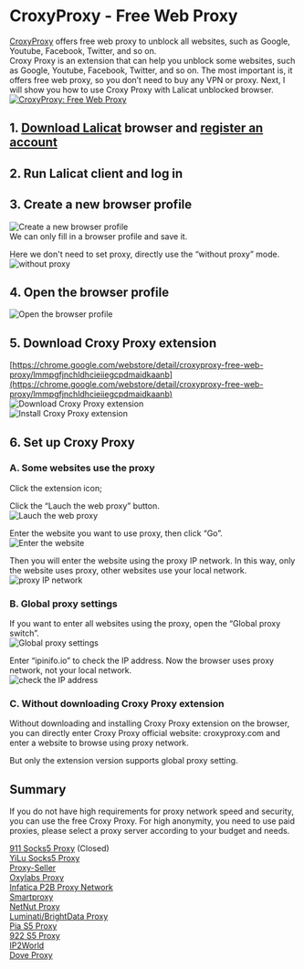 # CroxyProxy - Free Web Proxy
[CroxyProxy](https://www.youtube.com/watch?v=hOOQt8ZBnCc) offers free web proxy to unblock all websites, such as Google, Youtube, Facebook, Twitter, and so on.  
Croxy Proxy is an extension that can help you unblock some websites, such as Google, Youtube, Facebook, Twitter, and so on. The most important is, it offers free web proxy, so you don’t need to buy any VPN or proxy. Next, I will show you how to use Croxy Proxy with Lalicat unblocked browser.  
[![CroxyProxy: Free Web Proxy](https://res.cloudinary.com/marcomontalbano/image/upload/v1687944406/video_to_markdown/images/youtube--hOOQt8ZBnCc-c05b58ac6eb4c4700831b2b3070cd403.jpg)](https://youtu.be/hOOQt8ZBnCc "CroxyProxy: Free Web Proxy")  


## 1. [Download Lalicat](https://www.lalicat.com/download) browser and [register an account](https://v.lalicat.com/index.html#/register)  
## 2. Run Lalicat client and log in  
## 3. Create a new browser profile  
![Create a new browser profile](https://help.lalicat.com/lalicat/wp-content/uploads/2023/06/%E5%9B%BE%E7%89%871-1.png)  
We can only fill in a browser profile and save it.  

Here we don't need to set proxy, directly use the “without proxy” mode.    
![without proxy](https://help.lalicat.com/lalicat/wp-content/uploads/2023/06/%E5%9B%BE%E7%89%872-1.png)  

## 4. Open the browser profile
![Open the browser profile](https://help.lalicat.com/lalicat/wp-content/uploads/2023/06/%E5%9B%BE%E7%89%873-1.png)  

## 5. Download Croxy Proxy extension  
[https://chrome.google.com/webstore/detail/croxyproxy-free-web-proxy/lmmpgfjnchldhcieiiegcpdmaidkaanb](https://chrome.google.com/webstore/detail/croxyproxy-free-web-proxy/lmmpgfjnchldhcieiiegcpdmaidkaanb)  
![Download Croxy Proxy extension](https://help.lalicat.com/lalicat/wp-content/uploads/2023/06/%E5%9B%BE%E7%89%874-1-1024x370.png)  
![Install Croxy Proxy extension](https://help.lalicat.com/lalicat/wp-content/uploads/2023/06/%E5%9B%BE%E7%89%875.png)  


## 6. Set up Croxy Proxy  
### A. Some websites use the proxy  
Click the extension icon;  

Click the “Lauch the web proxy” button.  
![Lauch the web proxy](https://help.lalicat.com/lalicat/wp-content/uploads/2023/06/%E5%9B%BE%E7%89%876.png)  

Enter the website you want to use proxy, then click “Go”.  
![Enter the website](https://help.lalicat.com/lalicat/wp-content/uploads/2023/06/%E5%9B%BE%E7%89%877.png)  

Then you will enter the website using the proxy IP network. In this way, only the website uses proxy, other websites use your local network.  
![proxy IP network](https://help.lalicat.com/lalicat/wp-content/uploads/2023/06/%E5%9B%BE%E7%89%878.png)  

### B. Global proxy settings
If you want to enter all websites using the proxy, open the “Global proxy switch”.  
![Global proxy settings](https://help.lalicat.com/lalicat/wp-content/uploads/2023/06/%E5%9B%BE%E7%89%879.png)  

Enter “ipinifo.io” to check the IP address. Now the browser uses proxy network, not your local network.  
![check the IP address](https://help.lalicat.com/lalicat/wp-content/uploads/2023/06/%E5%9B%BE%E7%89%8710.png)  

### C. Without downloading Croxy Proxy extension
Without downloading and installing Croxy Proxy extension on the browser, you can directly enter Croxy Proxy official website: croxyproxy.com and enter a website to browse using proxy network.  

But only the extension version supports global proxy setting.  

## Summary
If you do not have high requirements for proxy network speed and security, you can use the free Croxy Proxy. For high anonymity, you need to use paid proxies, please select a proxy server according to your budget and needs.  

[911 Socks5 Proxy](https://www.lalicat.com/911-socks5-proxy) (Closed)  
[YiLu Socks5 Proxy](https://www.lalicat.com/yilus5-proxy)  
[Proxy-Seller](https://www.lalicat.com/proxy-seller)  
[Oxylabs Proxy](https://www.lalicat.com/lalicat-browser-integrate-with-oxylabs-proxy)  
[Infatica P2B Proxy Network](https://www.lalicat.com/infatica-p2b-proxy-network)  
[Smartproxy](https://www.lalicat.com/how-to-use-smart-proxy-in-lalicat)  
[NetNut Proxy](https://www.lalicat.com/netnut-proxy)  
[Luminati/BrightData Proxy](https://www.lalicat.com/luminati-brightdata-proxy)  
[Pia S5 Proxy](https://www.lalicat.com/pia-proxy)  
[922 S5 Proxy](https://www.lalicat.com/922-s5-proxy)  
[IP2World](https://www.lalicat.com/ip2world-proxy)  
[Dove Proxy](https://www.lalicat.com/dove-proxy-2)  
